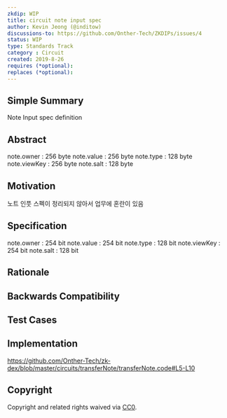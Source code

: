 ```yaml
---
zkdip: WIP
title: circuit note input spec
author: Kevin Jeong (@inditow)
discussions-to: https://github.com/Onther-Tech/ZKDIPs/issues/4
status: WIP
type: Standards Track
category : Circuit
created: 2019-8-26
requires (*optional): 
replaces (*optional): 
---
```

## Simple Summary
Note Input spec definition

## Abstract
note.owner : 256 byte
note.value : 256 byte
note.type : 128 byte
note.viewKey : 256 byte
note.salt : 128 byte

## Motivation
노트 인풋 스펙이 정리되지 않아서 업무에 혼란이 있음

## Specification
note.owner : 254 bit
note.value : 254 bit
note.type : 128 bit
note.viewKey : 254 bit
note.salt : 128 bit

## Rationale


## Backwards Compatibility


## Test Cases

## Implementation

https://github.com/Onther-Tech/zk-dex/blob/master/circuits/transferNote/transferNote.code#L5-L10
## Copyright
Copyright and related rights waived via [CC0](https://creativecommons.org/publicdomain/zero/1.0/).
